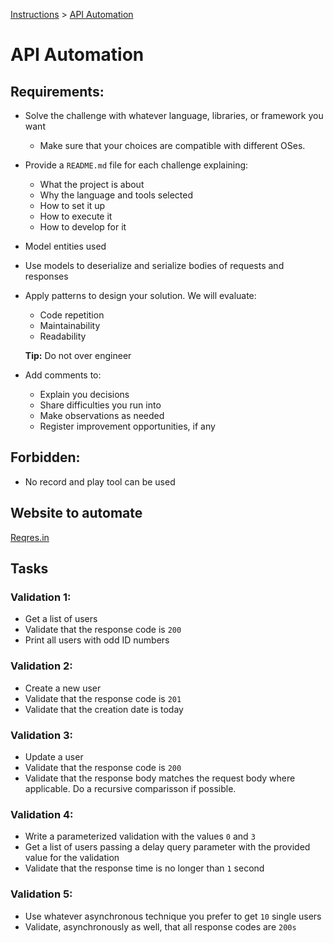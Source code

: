 [Instructions](../INSTRUCTIONS.md) > [API Automation](API%20Automation.md)

# API Automation
## Requirements:
- Solve the challenge with whatever language, libraries, or framework you want
  - Make sure that your choices are compatible with different OSes.
- Provide a `README.md` file for each challenge explaining:
  - What the project is about
  - Why the language and tools selected
  - How to set it up
  - How to execute it
  - How to develop for it
- Model entities used
- Use models to deserialize and serialize bodies of requests and responses
- Apply patterns to design your solution. We will evaluate:
  - Code repetition
  - Maintainability
  - Readability

  **Tip:** Do not over engineer

- Add comments to:
  - Explain you decisions
  - Share difficulties you run into
  - Make observations as needed
  - Register improvement opportunities, if any

## Forbidden:
- No record and play tool can be used

## Website to automate
[Reqres.in](https://reqres.in/)

## Tasks

### Validation 1:
  - Get a list of users
  - Validate that the response code is `200`
  - Print all users with odd ID numbers

### Validation 2:
  - Create a new user
  - Validate that the response code is `201`
  - Validate that the creation date is today

### Validation 3:
  - Update a user
  - Validate that the response code is `200`
  - Validate that the response body matches the request body where applicable. Do a recursive comparisson if possible.

### Validation 4:
  - Write a parameterized validation with the values `0` and `3`
  - Get a list of users passing a delay query parameter with the provided value for the validation
  - Validate that the response time is no longer than `1` second

### Validation 5:
  - Use whatever asynchronous technique you prefer to get `10` single users
  - Validate, asynchronously as well, that all response codes are `200s`
